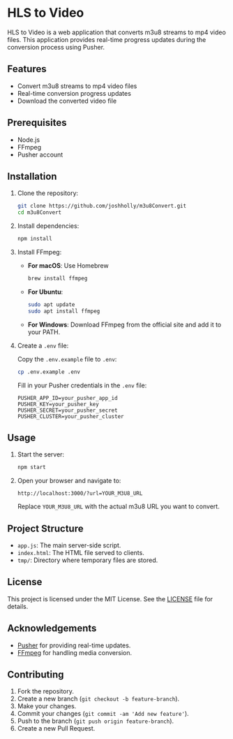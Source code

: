 # HLS to Video

HLS to Video is a web application that converts m3u8 streams to mp4 video files. This application provides real-time progress updates during the conversion process using Pusher.

## Features

- Convert m3u8 streams to mp4 video files
- Real-time conversion progress updates
- Download the converted video file

## Prerequisites

- Node.js
- FFmpeg
- Pusher account

## Installation

1. Clone the repository:

    ```bash
    git clone https://github.com/joshholly/m3u8Convert.git
    cd m3u8Convert
    ```

2. Install dependencies:

    ```bash
    npm install
    ```

3. Install FFmpeg:
   - **For macOS**: Use Homebrew
     ```bash
     brew install ffmpeg
     ```
   - **For Ubuntu**:
     ```bash
     sudo apt update
     sudo apt install ffmpeg
     ```
   - **For Windows**:
     Download FFmpeg from the official site and add it to your PATH.

4. Create a `.env` file:

    Copy the `.env.example` file to `.env`:

    ```bash
    cp .env.example .env
    ```

    Fill in your Pusher credentials in the `.env` file:

    ```env
    PUSHER_APP_ID=your_pusher_app_id
    PUSHER_KEY=your_pusher_key
    PUSHER_SECRET=your_pusher_secret
    PUSHER_CLUSTER=your_pusher_cluster
    ```
## Usage

1. Start the server:

    ```bash
    npm start
    ```

2. Open your browser and navigate to:

    ```plaintext
    http://localhost:3000/?url=YOUR_M3U8_URL
    ```

    Replace `YOUR_M3U8_URL` with the actual m3u8 URL you want to convert.

## Project Structure

- `app.js`: The main server-side script.
- `index.html`: The HTML file served to clients.
- `tmp/`: Directory where temporary files are stored.

## License

This project is licensed under the MIT License. See the [LICENSE](https://www.tldrlegal.com/license/mit-license) file for details.

## Acknowledgements

- [Pusher](https://pusher.com/) for providing real-time updates.
- [FFmpeg](https://ffmpeg.org/) for handling media conversion.

## Contributing

1. Fork the repository.
2. Create a new branch (`git checkout -b feature-branch`).
3. Make your changes.
4. Commit your changes (`git commit -am 'Add new feature'`).
5. Push to the branch (`git push origin feature-branch`).
6. Create a new Pull Request.

